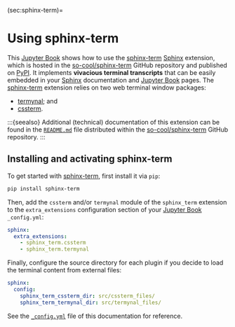 (sec:sphinx-term)=
# Using sphinx-term #

This [Jupyter Book] shows how to use the [sphinx-term] [Sphinx] extension,
which is hosted in the [so-cool/sphinx-term] GitHub repository and published
on [PyPI].
It implements **vivacious terminal transcripts** that can be easily embedded
in your [Sphinx] documentation and [Jupyter Book] pages.
The [sphinx-term] extension relies on two web terminal window packages:
* [termynal]; and
* [cssterm].

:::{seealso}
Additional (technical) documentation of this extension can be found in the
[`README.md`] file distributed within the [so-cool/sphinx-term] GitHub
repository.
:::

## Installing and activating sphinx-term ##

To get started with [sphinx-term], first install it via `pip`:
```bash
pip install sphinx-term
```
Then, add the `cssterm` and/or `termynal` module of the `sphinx_term`
extension to the `extra_extensions` configuration section of your
[Jupyter Book] `_config.yml`:
```yaml
sphinx:
  extra_extensions:
    - sphinx_term.cssterm
    - sphinx_term.termynal
```
Finally, configure the source directory for each plugin if you decide to
load the terminal content from external files:
```yaml
sphinx:
  config:
    sphinx_term_cssterm_dir: src/cssterm_files/
    sphinx_term_termynal_dir: src/termynal_files/
```
See the [`_config.yml`] file of this documentation for reference.

[Jupyter Book]: https://jupyterbook.org/
[sphinx-term]: https://github.com/So-Cool/sphinx-term
[so-cool/sphinx-term]: https://github.com/So-Cool/sphinx-term
[Sphinx]: https://www.sphinx-doc.org/
[PyPI]: https://pypi.org/project/sphinx-term
[termynal]: https://github.com/ines/termynal
[cssterm]: https://github.com/nstephens/cssterm
[`README.md`]: https://github.com/So-Cool/sphinx-term#readme
[`_config.yml`]: https://github.com/So-Cool/sphinx-term/blob/master/docs/_config.yml#L38-L41
